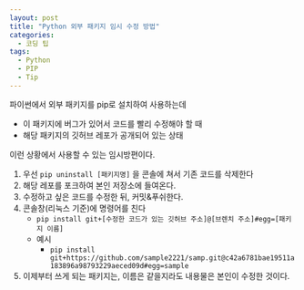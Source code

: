 ```yaml
---
layout: post
title: "Python 외부 패키지 임시 수정 방법"
categories:
  - 코딩 팁
tags:
  - Python
  - PIP
  - Tip
---
```


파이썬에서 외부 패키지를 pip로 설치하여 사용하는데 
- 이 패키지에 버그가 있어서 코드를 빨리 수정해야 할 때
- 해당 패키지의 깃허브 레포가 공개되어 있는 상태

이런 상황에서 사용할 수 있는 임시방편이다.

1. 우선 `pip uninstall [패키지명]` 을 콘솔에 쳐서 기존 코드를 삭제한다
2. 해당 레포를 포크하여 본인 저장소에 들여온다.
3. 수정하고 싶은 코드를 수정한 뒤, 커밋&푸쉬한다.
4. 콘솔창(리눅스 기준)에 명령어를 친다
    - `pip install git+[수정한 코드가 있는 깃허브 주소]@[브렌치 주소]#egg=[패키지 이름]`
    - 예시
        - `pip install git+https://github.com/sample2221/samp.git@c42a6781bae19511a183896a98793229aeced09d#egg=sample`
5. 이제부터 쓰게 되는 패키지는, 이름은 같을지라도 내용물은 본인이 수정한 것이다.